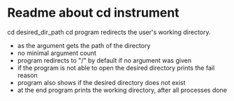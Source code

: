 # Readme about cd instrument
cd desired_dir_path
cd program redirects the user's working directory.
- as the argument gets the path of the directory 
- no minimal argument count
- program redirects to "/" by default if no argument was given
- if the program is not able to open the desired directory prints the fail reason
- program also shows if the desired directory does not exist
- at the end program prints the working directory, after all processes done
